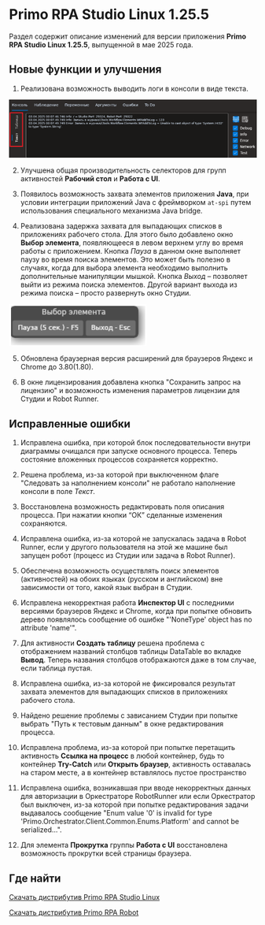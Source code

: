 # Primo RPA Studio Linux 1.25.5

Раздел содержит описание изменений для версии приложения **Primo RPA Studio Linux 1.25.5**, выпущенной в мае 2025 года. 


## Новые функции и улучшения

1. Реализована возможность выводить логи в консоли в виде текста.

![alt](../resources/studio-linux/Debug-Console-LogsAsTextOrTable.png)

2. Улучшена общая производительность селекторов для групп активностей **Рабочий стол** и **Работа с UI**.

3. Появилось возможность захвата элементов приложения **Java**, при условии интеграции приложений Java с фреймворком `at-spi` путем использования специального механизма Java bridge.

4. Реализована задержка захвата для выпадающих списков в приложениях рабочего стола. Для этого было добавлено окно **Выбор элемента**, появляющееся в левом верхнем углу во время работы с приложением. Кнопка *Пауза* в данном окне выполняет паузу во время поиска элементов. Это может быть полезно в случаях, когда для выбора элемента необходимо выполнить дополнительные манипуляции мышкой. Кнопка *Выход* – позволяет выйти из режима поиска элементов. Другой вариант выхода из режима поиска – просто развернуть окно Студии.

![alt](../resources/studio-linux/element-selection-pause.png)

5. Обновлена  браузерная версия расширений для браузеров Яндекс и Chrome до 3.80(1.80).

6. В окне лицензирования добавлена кнопка "Сохранить запрос на лицензию" и возможность изменения параметров лицензии для Студии и Robot Runner.


## Исправленные ошибки 

1. Исправлена ошибка, при которой блок последовательности внутри диаграммы очищался при запуске основного процесса. Теперь состояние вложенных процессов сохраняется корректно.

1. Решена проблема, из-за которой при выключенном флаге "Следовать за наполнением консоли" не работало наполнение консоли в поле *Текст*.

1. Восстановлена возможность редактировать поля описания процесса. При нажатии кнопки “ОК” сделанные изменения сохраняются.

1. Исправлена ошибка, из-за которой не запускалась задача в Robot Runner, если у другого пользователя на этой же машине был запущен робот (процесс из Студии или задача в Robot Runner).

1. Обеспечена возможность осуществлять поиск элементов (активностей) на обоих языках (русском и английском) вне зависимости от того, какой язык выбран в Студии.

1. Исправлена некорректная работа **Инспектор UI** с последними версиями браузеров Яндекс и Chrome, когда при попытке обновить дерево появлялось сообщение об ошибке "'NoneType' object has no attribute 'name'".

1. Для активности **Создать таблицу** решена проблема с отображением названий столбцов таблицы DataTable во вкладке **Вывод**. Теперь названия столбцов отображаются даже в том случае, если таблица пустая. 

1. Исправлена ошибка, из-за которой не фиксировался результат захвата элементов для выпадающих списков в приложениях рабочего стола. 

1. Найдено решение проблемы с зависанием Студии при попытке выбрать "Путь к тестовым данным" в окне редактирования процесса.

1. Исправлена проблема, из-за  которой при попытке перетащить активность **Ссылка на процесс** в любой контейнер, будь то контейнер **Try-Catch** или **Открыть браузер**, активность оставалась на старом месте, а в контейнер вставлялось пустое пространство

1. Исправлена ошибка, возникавшая при вводе некорректных данных для авторизации в Оркестраторе RobotRunner или если Оркестратор был выключен, из-за которой при попытке редактирования задачи выдавалось сообщение "Enum value '0' is invalid for type 'Primo.Orchestrator.Client.Common.Enums.Platform' and cannot be serialized...".

1. Для элемента **Прокрутка** группы **Работа с UI** восстановлена возможность прокрутки всей страницы браузера.


## Где найти 

[Скачать дистрибутив Primo RPA Studio Linux](https://disk.primo-rpa.ru/index.php/s/t9BHBjR6PP06Yax?path=%2FRelease%2FStudio)

[Скачать дистрибутив Primo RPA Robot](https://disk.primo-rpa.ru/index.php/s/t9BHBjR6PP06Yax?path=%2FRelease%2FRobot)
